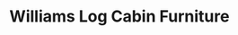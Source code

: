 ---
title: "Williams Log Cabin Furniture"
url: /woodland-park/williams-log-cabin-furniture/
shop: furniture
---